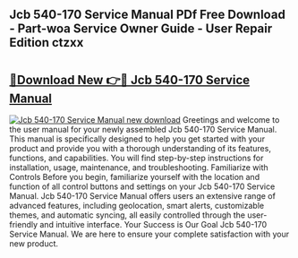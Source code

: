 ## Jcb 540-170 Service Manual PDf Free Download - Part-woa Service Owner Guide - User Repair Edition ctzxx

# <h2><a href="http://cf15610.oget.top/?id=Jcb+540-170+Service+Manual">🔗Download New 👉🔴 Jcb 540-170 Service Manual</a></h2>

[![Jcb 540-170 Service Manual new download](https://i.imgur.com/5g1atiW.png)](http://cf15610.oget.top/?id=Jcb+540-170+Service+Manual)
Greetings and welcome to the user manual for your newly assembled Jcb 540-170 Service Manual. This manual is specifically designed to help you get started with your product and provide you with a thorough understanding of its features, functions, and capabilities. You will find step-by-step instructions for installation, usage, maintenance, and troubleshooting. Familiarize with Controls Before you begin, familiarize yourself with the location and function of all control buttons and settings on your Jcb 540-170 Service Manual. Jcb 540-170 Service Manual offers users an extensive range of advanced features, including geolocation, smart alerts, customizable themes, and automatic syncing, all easily controlled through the user-friendly and intuitive interface. Your Success is Our Goal Jcb 540-170 Service Manual. We are here to ensure your complete satisfaction with your new product.
